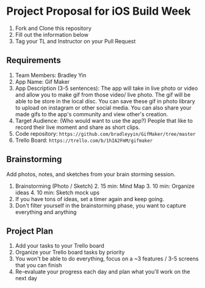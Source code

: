 # Project Proposal for iOS Build Week

1. Fork and Clone this repository
2. Fill out the information below
3. Tag your TL and Instructor on your Pull Request

## Requirements

1. Team Members:
    Bradley Yin
2. App Name: 
    Gif Maker
3. App Description (3-5 sentences):
    The app will take in live photo or video and allow you to make gif from those video/ live photo. The gif will be able to be store in the local disc. You can save these gif in photo library to upload on instagram or other social media. You can also share your made gifs to the app's community and view other's creation.
4. Target Audience: (Who would want to use the app?)
    People that like to record their live moment and share as short clips.
5. Code repository: `https://github.com/bradleyyin/GifMaker/tree/master`
6. Trello Board: `https://trello.com/b/1hIA2FmM/gifmaker`

## Brainstorming

Add photos, notes, and sketches from your brain storming session. 

1. Brainstorming (Photo / Sketch)
    2. 15 min: Mind Map 
    3. 10 min: Organize ideas
    4. 10 min: Sketch mock ups 
2. If you have tons of ideas, set a timer again and keep going.
3. Don't filter yourself in the brainstorming phase, you want to capture everything and anything

## Project Plan
1. Add your tasks to your Trello board
2. Organize your Trello board tasks by priority
3. You won't be able to do everything, focus on a ~3 features / 3-5 screens that you can finish
4. Re-evaluate your progress each day and plan what you'll work on the next day
